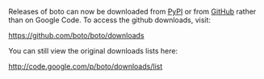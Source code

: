 Releases of boto can now be downloaded from [PyPI](http://pypi.python.org/pypi/boto/) or from [GitHub](http://github.com/) rather than on Google Code.  To access the github downloads, visit:

https://github.com/boto/boto/downloads


You can still view the original downloads lists here:

http://code.google.com/p/boto/downloads/list